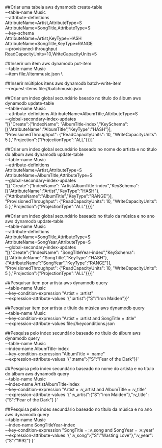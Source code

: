 ##Criar uma tabela
      aws dynamodb create-table \
          --table-name Music \
          --attribute-definitions \
              AttributeName=Artist,AttributeType=S \
              AttributeName=SongTitle,AttributeType=S \
          --key-schema \
              AttributeName=Artist,KeyType=HASH \
              AttributeName=SongTitle,KeyType=RANGE \
          --provisioned-throughput \
              ReadCapacityUnits=10,WriteCapacityUnits=5

        
##Inserir um item
      aws dynamodb put-item \
          --table-name Music \
          --item file://itemmusic.json \
          
          
##Inserir múltiplos itens
      aws dynamodb batch-write-item \
          --request-items file://batchmusic.json
          
          
##Criar um index global secundário baeado no título do álbum
      aws dynamodb update-table \
          --table-name Music \
          --attribute-definitions AttributeName=AlbumTitle,AttributeType=S \
          --global-secondary-index-updates \
              "[{\"Create\":{\"IndexName\": \"AlbumTitle-index\",\"KeySchema\":[{\"AttributeName\":\"AlbumTitle\",\"KeyType\":\"HASH\"}], \
              \"ProvisionedThroughput\": {\"ReadCapacityUnits\": 10, \"WriteCapacityUnits\": 5      },\"Projection\":{\"ProjectionType\":\"ALL\"}}}]"
              
              
##Criar um index global secundário baseado no nome do artista e no título do álbum
      aws dynamodb update-table \
          --table-name Music \
          --attribute-definitions\
              AttributeName=Artist,AttributeType=S \
              AttributeName=AlbumTitle,AttributeType=S \
          --global-secondary-index-updates \
              "[{\"Create\":{\"IndexName\": \"ArtistAlbumTitle-index\",\"KeySchema\":[{\"AttributeName\":\"Artist\",\"KeyType\":\"HASH\"}, {\"AttributeName\":\"AlbumTitle\",\"KeyType\":\"RANGE\"}], \
              \"ProvisionedThroughput\": {\"ReadCapacityUnits\": 10, \"WriteCapacityUnits\": 5      },\"Projection\":{\"ProjectionType\":\"ALL\"}}}]"
              
              
##Criar um index global secundário baseado no título da música e no ano
      aws dynamodb update-table \
          --table-name Music \
          --attribute-definitions\
              AttributeName=SongTitle,AttributeType=S \
              AttributeName=SongYear,AttributeType=S \
          --global-secondary-index-updates \
              "[{\"Create\":{\"IndexName\": \"SongTitleYear-index\",\"KeySchema\":[{\"AttributeName\":\"SongTitle\",\"KeyType\":\"HASH\"}, {\"AttributeName\":\"SongYear\",\"KeyType\":\"RANGE\"}], \
              \"ProvisionedThroughput\": {\"ReadCapacityUnits\": 10, \"WriteCapacityUnits\": 5      },\"Projection\":{\"ProjectionType\":\"ALL\"}}}]"             
              
            
##Pesquisar item por artista
      aws dynamodb query \
          --table-name Music \
          --key-condition-expression "Artist = :artist" \
          --expression-attribute-values  '{":artist":{"S":"Iron Maiden"}}'
          
          
##Pesquisar item por artista e título da música
      aws dynamodb query \
          --table-name Music \
          --key-condition-expression "Artist = :artist and SongTitle = :title" \
          --expression-attribute-values file://keyconditions.json
          
          
##Pesquisa pelo index secundário baseado no título do álbum
      aws dynamodb query \
          --table-name Music \
          --index-name AlbumTitle-index \
          --key-condition-expression "AlbumTitle = :name" \
          --expression-attribute-values  '{":name":{"S":"Fear of the Dark"}}'
          
          
##Pesquisa pelo index secundário baseado no nome do artista e no título do álbum
      aws dynamodb query \
          --table-name Music \
          --index-name ArtistAlbumTitle-index \
          --key-condition-expression "Artist = :v_artist and AlbumTitle = :v_title" \
          --expression-attribute-values  '{":v_artist":{"S":"Iron Maiden"},":v_title":{"S":"Fear of the Dark"} }'
          
          
##Pesquisa pelo index secundário baseado no título da música e no ano
      aws dynamodb query \
          --table-name Music \
          --index-name SongTitleYear-index \
          --key-condition-expression "SongTitle = :v_song and SongYear = :v_year" \
          --expression-attribute-values  '{":v_song":{"S":"Wasting Love"},":v_year":{"S":"1992"} }'

